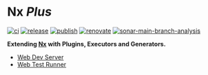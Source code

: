 # Nx _Plus_

[![ci](https://github.com/RobbyRabbitman/nx-plus/actions/workflows/ci.yml/badge.svg?branch=main&event=push)](https://github.com/RobbyRabbitman/nx-plus/actions/workflows/ci.yml)
[![release](https://github.com/RobbyRabbitman/nx-plus/actions/workflows/release.yml/badge.svg?event=workflow_dispatch)](https://github.com/RobbyRabbitman/nx-plus/actions/workflows/release.yml)
[![publish](https://github.com/RobbyRabbitman/nx-plus/actions/workflows/publish.yml/badge.svg?event=release)](https://github.com/RobbyRabbitman/nx-plus/actions/workflows/publish.yml)
[![renovate](https://github.com/RobbyRabbitman/nx-plus/actions/workflows/renovate.yml/badge.svg?event=schedule)](https://github.com/RobbyRabbitman/nx-plus/actions/workflows/renovate.yml)
[![sonar-main-branch-analysis](https://github.com/RobbyRabbitman/nx-plus/actions/workflows/sonar-main-branch-analysis.yml/badge.svg?event=push)](https://github.com/RobbyRabbitman/nx-plus/actions/workflows/sonar-main-branch-analysis.yml)

**Extending [Nx](https://nx.dev) with Plugins, Executors and Generators.**

- [Web Dev Server](libs/web-dev-server/README.md)
- [Web Test Runner](libs/web-test-runner/README.md)
